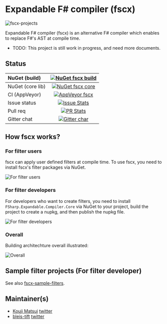 # Expandable F# compiler (fscx)

![fscx-projects](https://raw.githubusercontent.com/fscx-projects/fscx/master/docs/files/img/fscx_128.png)

Expandable F# compiler (fscx) is an alternative F# compiler which enables to replace F#'s AST at compile time.

* TODO: This project is still work in progress, and need more documents.

## Status

| NuGet (build) | [![NuGet fscx build](https://img.shields.io/nuget/v/FSharp.Expandable.Compiler.build.svg?style=flat)](https://www.nuget.org/packages/FSharp.Expandable.Compiler.Build) |
|:----|:----:|
| NuGet (core lib) | [![NuGet fscx core](https://img.shields.io/nuget/v/FSharp.Expandable.Compiler.Core.svg?style=flat)](https://www.nuget.org/packages/FSharp.Expandable.Compiler.Core) |
| CI (AppVeyor) | [![AppVeyor fscx](https://img.shields.io/appveyor/ci/kekyo/fscx/master.svg)](https://ci.appveyor.com/project/kekyo/fscx) |
| Issue status | [![Issue Stats](http://issuestats.com/github/fscx-projects/fscx/badge/issue)](http://issuestats.com/github/fscx-projects/fscx) |
| Pull req | [![PR Stats](http://issuestats.com/github/fscx-projects/fscx/badge/pr)](http://issuestats.com/github/fscx-projects/fscx) |
| Gitter chat | [![Gitter char](https://img.shields.io/gitter/room/fscx-projects/Lobby.js.svg)](https://gitter.im/fscx-projects/Lobby) |

## How fscx works?

### For filter users

fscx can apply user defined filters at compile time.
To use fscx, you need to install fscx's filter packages via NuGet.

![For filter users](https://github.com/fscx-projects/fscx/raw/master/docs/files/img/HowApplicableFscx/slide1.png)

### For filter developers

For developers who want to create filters, you need to install `FSharp.Expandable.Compiler.Core` via NuGet to your project, build the project to create a nupkg, and then publish the nupkg file.

![For filter developers](https://github.com/fscx-projects/fscx/raw/master/docs/files/img/HowApplicableFscx/slide2.png)

### Overall

Building architechture overall illustrated:

![Overall](https://github.com/fscx-projects/fscx/raw/master/docs/files/img/HowApplicableFscx/slide3.png)

## Sample filter projects (For filter developer)

See also [fscx-sample-filters](https://github.com/fscx-projects/fscx-sample-filters/).

## Maintainer(s)

- [Kouji Matsui](https://github.com/kekyo) [twitter](https://twitter.com/kekyo2)
- [bleis-tift](https://github.com/bleis-tift) [twitter](https://twitter.com/bleis)
